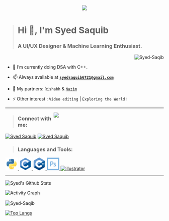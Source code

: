 
<h1 align="center">
  <a href="https://git.io/typing-svg">
    <img src="https://readme-typing-svg.herokuapp.com/?lines=Hello,+There!+👋;This+is+Syed+Saquib....;Nice+to+meet+you!&center=true&size=30">
  </a>
</h1>

> <h1 align="left">Hi 👋, I'm Syed Saquib</h1>
> <h3 align="left">A UI/UX Designer & Machine Learning Enthusiast.</h3>
<p align="right"> <img src="https://komarev.com/ghpvc/?username=Syed-Saqib&label=Profile%20views&color=blue&style=flat" alt="Syed-Saqib" /> </p>

- 🌱 I’m currently doing DSA with C++.

- 📫 Always available at **[`syedsaquib6721@gmail.com`](mailto:syedsaquib6721@gmail.com)**

- 👬 My partners: <a href="https://github.com/var-rishabh" style="text-decoration:none;">`Rishabh`</a> & <a href="https://github.com/nazims-flow">`Nazim`</a>

- ⚡ Other interest : `Video editing` | `Exploring the World!`

---

<img align="right" width="350px" src="http://basbrands.nl/presentation/pictures/bbrands/octobiwan.png">

> <h3 align="left">Connect with me:</h3>
<p align="left">
<a href="https://www.facebook.com/profile.php?id=100007309398565" target="blank"><img align="center" src="https://raw.githubusercontent.com/rahuldkjain/github-profile-readme-generator/master/src/images/icons/Social/facebook.svg" alt="Syed Saquib" height="30" width="40" /></a>
<a href="https://instagram.com/syed_saqib576" target="blank"><img align="center" src="https://raw.githubusercontent.com/rahuldkjain/github-profile-readme-generator/master/src/images/icons/Social/instagram.svg" alt="Syed Saquib" height="30" width="40" /></a>

<br>

> <h3 align="left">Languages and Tools:</h3>
<p align="left"> 
 
  
  <a href="https://www.python.org" target="_blank"> <img src="https://raw.githubusercontent.com/devicons/devicon/master/icons/python/python-original.svg" alt="python" width="40" height="40"/> </a> 
  <a href="https://www.cprogramming.com/" target="_blank"> <img src="https://raw.githubusercontent.com/devicons/devicon/master/icons/c/c-original.svg" alt="c" width="40" height="40"/> </a>
  <a href="http://www.cplusplus.com" target="_blank"> <img src="https://raw.githubusercontent.com/devicons/devicon/master/icons/cplusplus/cplusplus-original.svg" alt="c" width="40" height="40"/> </a>
  <a href="https://www.photoshop.com/en" target="_blank"> <img src="https://raw.githubusercontent.com/devicons/devicon/master/icons/photoshop/photoshop-line.svg" alt="photoshop" width="40" height="40"/> </a> 
  <a href="https://www.adobe.com/in/products/illustrator.html" target="_blank"> <img src="https://www.vectorlogo.zone/logos/adobe_illustrator/adobe_illustrator-icon.svg" alt="illustrator" width="40" height="40"/> </a>

 
 
---
![Syed's Github Stats](https://github-readme-stats.vercel.app//api?username=Syed-Saqib&show_icons=true&theme=gotham&hide_border=true&bg_color=0d1117&title_color=00ffff&icon_color=1f6fea&text_color=fefefe)
 
![Activity Graph](https://activity-graph.herokuapp.com/graph?username=Syed-Saqib&theme=github&hide_border=true&bg_color=0d1117&area_color=1f6fea&line=00ffff&point=ffffff&color=00ffff)

<img align="center" src="https://github-readme-streak-stats.herokuapp.com/?user=Syed-Saqib&theme=dark-smoky&hide_border=true" alt="Syed-Saqib"/>

[![Top Langs](https://github-readme-stats.vercel.app//api/top-langs/?username=Syed-Saqib&layout=compact&theme=gotham&langs_count=10&hide_border=true&bg_color=0d1117&text_color=ffffff&title_color=00ffff)](https://github.com/anuraghazra/github-readme-stats)
